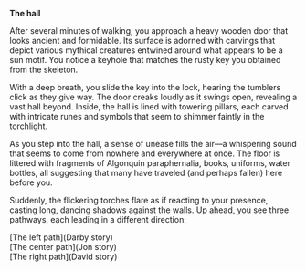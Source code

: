 **The hall**

After several minutes of walking, you approach a heavy wooden door that looks ancient and formidable. Its surface is adorned with carvings that depict various mythical creatures entwined around what appears to be a sun motif. You notice a keyhole that matches the rusty key you obtained from the skeleton.

With a deep breath, you slide the key into the lock, hearing the tumblers click as they give way. The door creaks loudly as it swings open, revealing a vast hall beyond. Inside, the hall is lined with towering pillars, each carved with intricate runes and symbols that seem to shimmer faintly in the torchlight.

As you step into the hall, a sense of unease fills the air—a whispering sound that seems to come from nowhere and everywhere at once. The floor is littered with fragments of Algonquin paraphernalia, books, uniforms, water bottles, all suggesting that many have traveled (and perhaps fallen) here before you.

Suddenly, the flickering torches flare as if reacting to your presence, casting long, dancing shadows against the walls. Up ahead, you see three pathways, each leading in a different direction:

[The left path](Darby story)\
[The center path](Jon story)\
[The right path](David story)